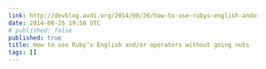 ```yaml
---
link: http://devblog.avdi.org/2014/08/26/how-to-use-rubys-english-andor-operators-without-going-nuts/
date: 2014-08-26 19:58 UTC
# published: false
published: true
title: How to use Ruby’s English and/or operators without going nuts
tags: []
---
```



